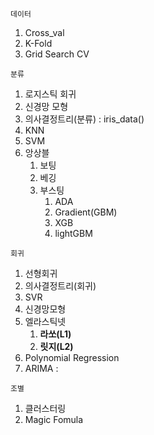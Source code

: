 `데이터`

1. Cross_val
2. K-Fold
3. Grid Search CV

`분류`

1. 로지스틱 회귀 
2. 신경망 모형
3. 의사결정트리(분류) : iris_data()
4. KNN
5. SVM
6. 앙상블
    1. 보팅
    2. 베깅
    3. 부스팅
        1. ADA
        2. Gradient(GBM)
        3. XGB
        4. lightGBM

`회귀`

1. 선형회귀
2. 의사결정트리(회귀)
3. SVR
4. 신경망모형
5. 엘라스틱넷
    1. **라쏘(L1)**
    2. **릿지(L2)**
6. Polynomial Regression
7. ARIMA : 

`조별`

1. 클러스터링
2. Magic Fomula